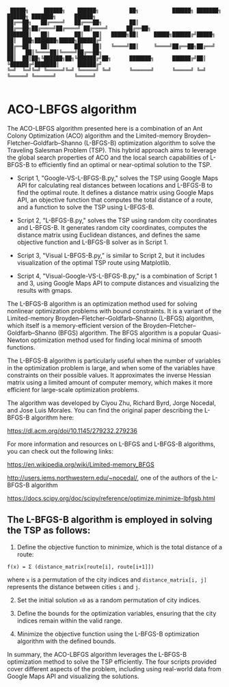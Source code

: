 ```
 █████╗     ██████╗    ██████╗          ██╗           ██████╗ ███████╗ ██████╗ ███████╗      ██████╗ 
██╔══██╗   ██╔════╝   ██╔═══██╗         ██║           ██╔══██╗██╔════╝██╔════╝ ██╔════╝      ██╔══██╗
███████║   ██║        ██║   ██║   █████╗██║     █████╗██████╔╝█████╗  ██║  ███╗███████╗█████╗██████╔╝
██╔══██║   ██║        ██║   ██║   ╚════╝██║     ╚════╝██╔══██╗██╔══╝  ██║   ██║╚════██║╚════╝██╔══██╗
██║  ██║██╗╚██████╗██╗╚██████╔╝██╗      ███████╗      ██████╔╝██║     ╚██████╔╝███████║      ██████╔╝
╚═╝  ╚═╝╚═╝ ╚═════╝╚═╝ ╚═════╝ ╚═╝      ╚══════╝      ╚═════╝ ╚═╝      ╚═════╝ ╚══════╝      ╚═════╝ 
                                                                                                                                                                                                                                                                                                       
```

# ACO-LBFGS algorithm



The ACO-LBFGS algorithm presented here is a combination of an Ant Colony Optimization (ACO) algorithm and the Limited-memory Broyden–Fletcher–Goldfarb–Shanno (L-BFGS-B) optimization algorithm to solve the Traveling Salesman Problem (TSP). This hybrid approach aims to leverage the global search properties of ACO and the local search capabilities of L-BFGS-B to efficiently find an optimal or near-optimal solution to the TSP.

- Script 1, "Google-VS-L-BFGS-B.py," solves the TSP using Google Maps API for calculating real distances between locations and L-BFGS-B to find the optimal route. It defines a distance matrix using Google Maps API, an objective function that computes the total distance of a route, and a function to solve the TSP using L-BFGS-B.

- Script 2, "L-BFGS-B.py," solves the TSP using random city coordinates and L-BFGS-B. It generates random city coordinates, computes the distance matrix using Euclidean distances, and defines the same objective function and L-BFGS-B solver as in Script 1.

- Script 3, "Visual L-BFGS-B.py," is similar to Script 2, but it includes visualization of the optimal TSP route using Matplotlib.

- Script 4, "Visual-Google-VS-L-BFGS-B.py," is a combination of Script 1 and 3, using Google Maps API to compute distances and visualizing the results with gmaps.


The L-BFGS-B algorithm is an optimization method used for solving nonlinear optimization problems with bound constraints. It is a variant of the Limited-memory Broyden–Fletcher–Goldfarb–Shanno (L-BFGS) algorithm, which itself is a memory-efficient version of the Broyden–Fletcher–Goldfarb–Shanno (BFGS) algorithm. The BFGS algorithm is a popular Quasi-Newton optimization method used for finding local minima of smooth functions.

The L-BFGS-B algorithm is particularly useful when the number of variables in the optimization problem is large, and when some of the variables have constraints on their possible values. It approximates the inverse Hessian matrix using a limited amount of computer memory, which makes it more efficient for large-scale optimization problems.

The algorithm was developed by Ciyou Zhu, Richard Byrd, Jorge Nocedal, and Jose Luis Morales. You can find the original paper describing the L-BFGS-B algorithm here:

https://dl.acm.org/doi/10.1145/279232.279236

For more information and resources on L-BFGS and L-BFGS-B algorithms, you can check out the following links:

https://en.wikipedia.org/wiki/Limited-memory_BFGS

http://users.iems.northwestern.edu/~nocedal/, one of the authors of the L-BFGS-B algorithm

https://docs.scipy.org/doc/scipy/reference/optimize.minimize-lbfgsb.html


## The L-BFGS-B algorithm is employed in solving the TSP as follows:

1. Define the objective function to minimize, which is the total distance of a route:

`f(x) = Σ (distance_matrix[route[i], route[i+1]])`

where `x` is a permutation of the city indices and `distance_matrix[i, j]` represents the distance between cities `i` and `j`.

2. Set the initial solution `x0` as a random permutation of city indices.

3. Define the bounds for the optimization variables, ensuring that the city indices remain within the valid range.

4. Minimize the objective function using the L-BFGS-B optimization algorithm with the defined bounds.

In summary, the ACO-LBFGS algorithm leverages the L-BFGS-B optimization method to solve the TSP efficiently. 
The four scripts provided cover different aspects of the problem, including using real-world data from Google Maps API and visualizing the solutions.

